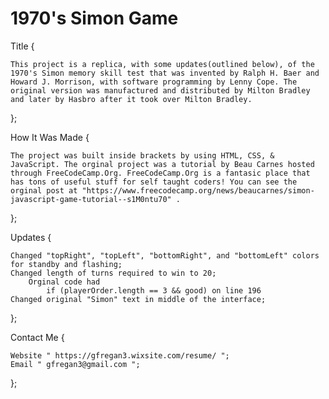 # 1970's Simon Game

Title {

    This project is a replica, with some updates(outlined below), of the 1970's Simon memory skill test that was invented by Ralph H. Baer and Howard J. Morrison, with software programming by Lenny Cope. The original version was manufactured and distributed by Milton Bradley and later by Hasbro after it took over Milton Bradley. 
};

How It Was Made {

    The project was built inside brackets by using HTML, CSS, & JavaScript. The orginal project was a tutorial by Beau Carnes hosted through FreeCodeCamp.Org. FreeCodeCamp.Org is a fantasic place that has tons of useful stuff for self taught coders! You can see the orginal post at "https://www.freecodecamp.org/news/beaucarnes/simon-javascript-game-tutorial--s1M0ntu70" .
};

Updates {

    Changed "topRight", "topLeft", "bottomRight", and "bottomLeft" colors for standby and flashing;
    Changed length of turns required to win to 20;
        Orginal code had
            if (playerOrder.length == 3 && good) on line 196
    Changed original "Simon" text in middle of the interface;
};

Contact Me {

    Website " https://gfregan3.wixsite.com/resume/ ";
    Email " gfregan3@gmail.com ";
};